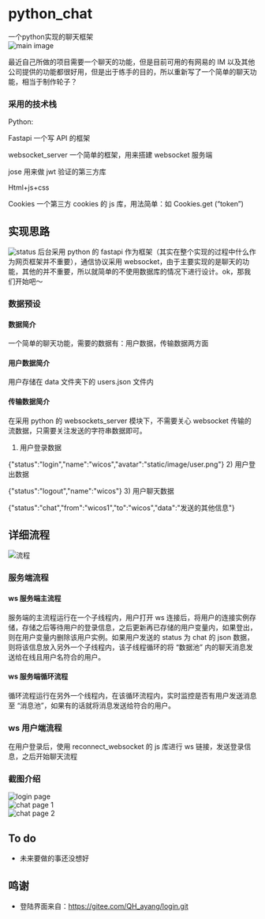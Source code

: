 # python_chat  
一个python实现的聊天框架   
![main image](https://github.com/Pidbid/python_chat/blob/master/static/image/main.jpg)

最近自己所做的项目需要一个聊天的功能，但是目前可用的有网易的 IM 以及其他公司提供的功能都很好用，但是出于练手的目的，所以重新写了一个简单的聊天功能，相当于制作轮子？

### 采用的技术栈  

Python:

Fastapi 一个写 API 的框架

websocket_server 一个简单的框架，用来搭建 websocket 服务端

jose 用来做 jwt 验证的第三方库

Html+js+css

Cookies 一个第三方 cookies 的 js 库，用法简单：如 Cookies.get (“token”)

## 实现思路  
![status](https://github.com/Pidbid/python_chat/blob/master/static/image/ddd.png)
后台采用 python 的 fastapi 作为框架（其实在整个实现的过程中什么作为网页框架并不重要），通信协议采用 websocket，由于主要实现的是聊天的功能，其他的并不重要，所以就简单的不使用数据库的情况下进行设计。ok，那我们开始吧～
### 数据预设

#### 数据简介

一个简单的聊天功能，需要的数据有：用户数据，传输数据两方面

#### 用户数据简介

用户存储在 data 文件夹下的 users.json 文件内

#### 传输数据简介

在采用 python 的 websockets_server 模块下，不需要关心 websocket 传输的流数据，只需要关注发送的字符串数据即可。

1) 用户登录数据

  {"status":"login","name":"wicos","avatar":"static/image/user.png"}
2) 用户登出数据

 {"status":"logout","name":"wicos"}
3) 用户聊天数据

 {"status":"chat","from":"wicos1","to":"wicos","data":"发送的其他信息"}
##  详细流程
![流程](https://github.com/Pidbid/python_chat/blob/master/static/image/ddd.png)  
###  服务端流程  

#### ws 服务端主流程

服务端的主流程运行在一个子线程内，用户打开 ws 连接后，将用户的连接实例存储，存储之后等待用户的登录信息，之后更新再已存储的用户变量内，如果登出，则在用户变量内删除该用户实例。如果用户发送的 status 为 chat 的 json 数据，则将该信息放入另外一个子线程内，该子线程循环的将 “数据池” 内的聊天消息发送给在线且用户名符合的用户。

#### ws 服务端循环流程

循环流程运行在另外一个线程内，在该循环流程内，实时监控是否有用户发送消息至 “消息池”，如果有的话就将消息发送给符合的用户。

### ws 用户端流程

在用户登录后，使用 reconnect_websocket 的 js 库进行 ws 链接，发送登录信息，之后开始聊天流程

### 截图介绍
![login page](https://github.com/Pidbid/python_chat/blob/master/static/image/ccc.png)  
![chat page 1](https://github.com/Pidbid/python_chat/blob/master/static/image/aaa.png)  
![chat page 2](https://github.com/Pidbid/python_chat/blob/master/static/image/bbb.png)  

## To do  
- 未来要做的事还没想好


## 鸣谢
- 登陆界面来自：https://gitee.com/QH_ayang/login.git